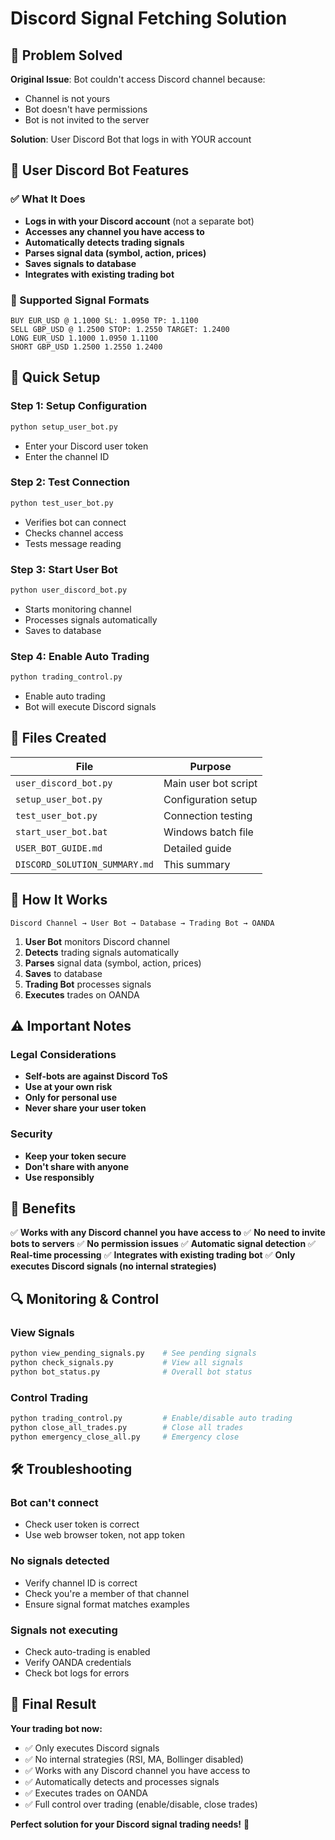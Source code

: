 # Discord Signal Fetching Solution

## 🎯 Problem Solved

**Original Issue**: Bot couldn't access Discord channel because:
- Channel is not yours
- Bot doesn't have permissions
- Bot is not invited to the server

**Solution**: User Discord Bot that logs in with YOUR account

## 🤖 User Discord Bot Features

### ✅ What It Does
- **Logs in with your Discord account** (not a separate bot)
- **Accesses any channel you have access to**
- **Automatically detects trading signals**
- **Parses signal data (symbol, action, prices)**
- **Saves signals to database**
- **Integrates with existing trading bot**

### 📝 Supported Signal Formats
```
BUY EUR_USD @ 1.1000 SL: 1.0950 TP: 1.1100
SELL GBP_USD @ 1.2500 STOP: 1.2550 TARGET: 1.2400
LONG EUR_USD 1.1000 1.0950 1.1100
SHORT GBP_USD 1.2500 1.2550 1.2400
```

## 🚀 Quick Setup

### Step 1: Setup Configuration
```bash
python setup_user_bot.py
```
- Enter your Discord user token
- Enter the channel ID

### Step 2: Test Connection
```bash
python test_user_bot.py
```
- Verifies bot can connect
- Checks channel access
- Tests message reading

### Step 3: Start User Bot
```bash
python user_discord_bot.py
```
- Starts monitoring channel
- Processes signals automatically
- Saves to database

### Step 4: Enable Auto Trading
```bash
python trading_control.py
```
- Enable auto trading
- Bot will execute Discord signals

## 📁 Files Created

| File | Purpose |
|------|---------|
| `user_discord_bot.py` | Main user bot script |
| `setup_user_bot.py` | Configuration setup |
| `test_user_bot.py` | Connection testing |
| `start_user_bot.bat` | Windows batch file |
| `USER_BOT_GUIDE.md` | Detailed guide |
| `DISCORD_SOLUTION_SUMMARY.md` | This summary |

## 🔄 How It Works

```
Discord Channel → User Bot → Database → Trading Bot → OANDA
```

1. **User Bot** monitors Discord channel
2. **Detects** trading signals automatically
3. **Parses** signal data (symbol, action, prices)
4. **Saves** to database
5. **Trading Bot** processes signals
6. **Executes** trades on OANDA

## ⚠️ Important Notes

### Legal Considerations
- **Self-bots are against Discord ToS**
- **Use at your own risk**
- **Only for personal use**
- **Never share your user token**

### Security
- **Keep your token secure**
- **Don't share with anyone**
- **Use responsibly**

## 🎉 Benefits

✅ **Works with any Discord channel you have access to**
✅ **No need to invite bots to servers**
✅ **No permission issues**
✅ **Automatic signal detection**
✅ **Real-time processing**
✅ **Integrates with existing trading bot**
✅ **Only executes Discord signals (no internal strategies)**

## 🔍 Monitoring & Control

### View Signals
```bash
python view_pending_signals.py    # See pending signals
python check_signals.py           # View all signals
python bot_status.py              # Overall bot status
```

### Control Trading
```bash
python trading_control.py         # Enable/disable auto trading
python close_all_trades.py        # Close all trades
python emergency_close_all.py     # Emergency close
```

## 🛠️ Troubleshooting

### Bot can't connect
- Check user token is correct
- Use web browser token, not app token

### No signals detected
- Verify channel ID is correct
- Check you're a member of that channel
- Ensure signal format matches examples

### Signals not executing
- Check auto-trading is enabled
- Verify OANDA credentials
- Check bot logs for errors

## 🎯 Final Result

**Your trading bot now:**
- ✅ Only executes Discord signals
- ✅ No internal strategies (RSI, MA, Bollinger disabled)
- ✅ Works with any Discord channel you have access to
- ✅ Automatically detects and processes signals
- ✅ Executes trades on OANDA
- ✅ Full control over trading (enable/disable, close trades)

**Perfect solution for your Discord signal trading needs!** 🎉
